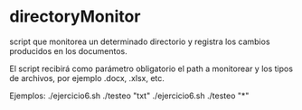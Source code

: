 # directoryMonitor
script que monitorea un determinado directorio y registra los cambios producidos en los documentos. 

El script recibirá como parámetro obligatorio el path a monitorear y los tipos de archivos, por ejemplo .docx, .xlsx, etc.  

Ejemplos: 
./ejercicio6.sh ./testeo \"txt\" 
./ejercicio6.sh ./testeo \"*\"
